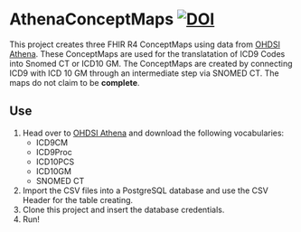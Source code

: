 # AthenaConceptMaps [![DOI](https://zenodo.org/badge/355865210.svg)](https://zenodo.org/badge/latestdoi/355865210)




This project creates three FHIR R4 ConceptMaps using data from [OHDSI Athena](https://athena.ohdsi.org/). These ConceptMaps are used for the translatation of ICD9 Codes into Snomed CT or ICD10 GM. The ConceptMaps are created by connecting ICD9 with ICD 10 GM through an intermediate step via SNOMED CT. The maps do not claim to be **complete**.

## Use

1. Head over to [OHDSI Athena](https://athena.ohdsi.org/) and download the following vocabularies:
	- ICD9CM
	- ICD9Proc
	- ICD10PCS
	- ICD10GM
	- SNOMED CT
2. Import the CSV files into a PostgreSQL database and use the CSV Header for the table creating.
3. Clone this project and insert the database credentials.
4. Run! 
